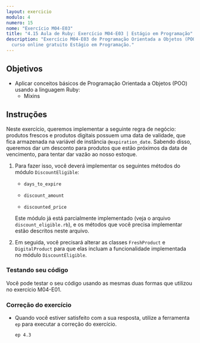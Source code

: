 ```yaml
---
layout: exercicio
modulo: 4
numero: 15
nome: "Exercício M04-E03"
title: "4.15 Aula de Ruby: Exercício M04-E03 | Estágio em Programação"
description: "Exercício M04-E03 de Programação Orientada a Objetos (POO) do
  curso online gratuito Estágio em Programação."
---
```


## Objetivos

- Aplicar conceitos básicos de Programação Orientada a Objetos (POO) usando a linguagem Ruby:
  * Mixins

## Instruções

Neste exercício, queremos implementar a seguinte regra de negócio: produtos frescos e produtos digitais possuem uma data de validade, que fica armazenada na variável de instância `@expiration_date`. Sabendo disso, queremos dar um desconto para produtos que estão próximos da data de vencimento, para tentar dar vazão ao nosso estoque.

1. Para fazer isso, você deverá implementar os seguintes métodos do módulo `DiscountEligible`:

      * `days_to_expire`

      * `discount_amount`

      * `discounted_price`

    Este módulo já está parcialmente implementado (veja o arquivo `discount_eligible.rb`), e os métodos que você precisa implementar estão descritos neste arquivo.

2. Em seguida, você precisará alterar as classes `FreshProduct` e `DigitalProduct` para que elas incluam a funcionalidade implementada no módulo `DiscountEligible`.

### Testando seu código

Você pode testar o seu código usando as mesmas duas formas que utilizou no exercício M04-E01.

### Correção do exercício

- Quando você estiver satisfeito com a sua resposta, utilize a ferramenta `ep` para executar a correção do exercício.

    ```bash
    ep 4.3
    ```
